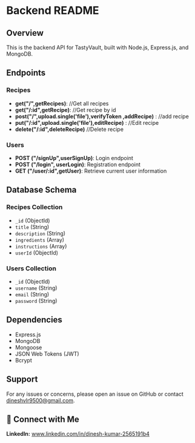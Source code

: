 # Backend README

## Overview

This is the backend API for TastyVault, built with Node.js, Express.js, and MongoDB.


## Endpoints


### Recipes

* **get("/",getRecipes)**: //Get all recipes
* **get("/:id",getRecipe)**: //Get recipe by id
* **post("/",upload.single('file'),verifyToken ,addRecipe)** : //add recipe
* **put("/:id",upload.single('file'),editRecipe)** : //Edit recipe
* **delete("/:id",deleteRecipe)** //Delete recipe


### Users

*   **POST ("/signUp",userSignUp)**: Login endpoint
*   **POST ("/login", userLogin)**: Registration endpoint
*   **GET ("/user/:id",getUser)**: Retrieve current user information



## Database Schema


### Recipes Collection

*   `_id` (ObjectId)
*   `title` (String)
*   `description` (String)
*   `ingredients` (Array)
*   `instructions` (Array)
*   `userId` (ObjectId)


### Users Collection

*   `_id` (ObjectId)
*   `username` (String)
*   `email` (String)
*   `password` (String)


## Dependencies


*   Express.js
*   MongoDB
*   Mongoose
*   JSON Web Tokens (JWT)
*   Bcrypt


## Support

For any issues or concerns, please open an issue on GitHub or contact dineshvlr9500@gmail.com.

## 🤝 Connect with Me

**LinkedIn:** www.linkedin.com/in/dinesh-kumar-2565191b4
